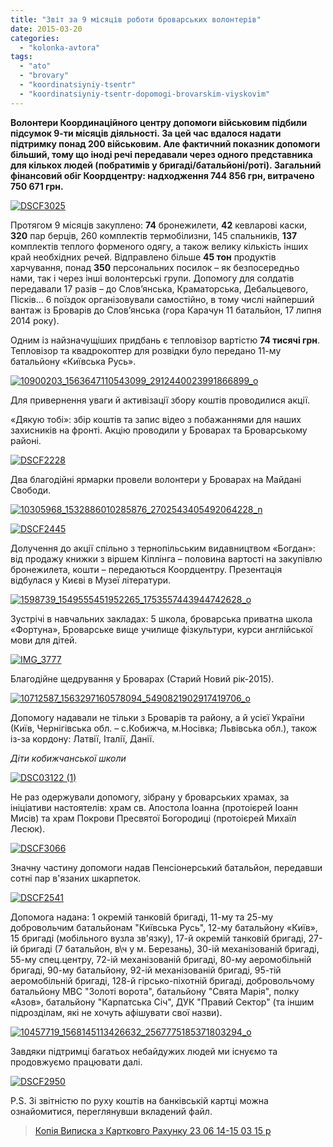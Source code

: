 ```yaml
---
title: "Звіт за 9 місяців роботи броварських волонтерів"
date: 2015-03-20
categories: 
  - "kolonka-avtora"
tags: 
  - "ato"
  - "brovary"
  - "koordinatsiyniy-tsentr"
  - "koordinatsiyniy-tsentr-dopomogi-brovarskim-viyskovim"
---
```


**Волонтери Координаційного центру допомоги військовим підбили підсумок 9-ти місяців діяльності. За цей час вдалося надати підтримку понад 200 військовим. Але фактичний показник допомоги більший, тому що іноді речі передавали через одного представника для кількох людей (побратимів у бригаді/батальйоні/роті). Загальний фінансовий обіг Коордцентру: надходження 744 856 грн, витрачено 750 671 грн.**

[![DSCF3025](https://mpz.brovary.org/wp-content/uploads/2015/03/DSCF3025.jpg)](https://mpz.brovary.org/wp-content/uploads/2015/03/DSCF3025.jpg)

Протягом 9 місяців закуплено: **74** бронежилети, **42** кевларові каски, **320** пар берців, 260 комплектів термобілизни, 145 спальників, **137** комплектів теплого форменого одягу, а також велику кількість інших край необхідних речей. Відправлено більше **45 тон** продуктів харчування, понад **350** персональних посилок – як безпосередньо нами, так і через інші волонтерські групи. Допомогу для солдатів передавали 17 разів – до Слов’янська, Краматорська, Дебальцевого, Пісків… 6 поїздок організовували самостійно, в тому числі найперший вантаж із Броварів до Слов’янська (гора Карачун 11 батальйон, 17 липня 2014 року).

Одним із найзначущіших придбань є тепловізор вартістю **74 тисячі грн**. Тепловізор та квадрокоптер для розвідки було передано 11-му батальйону «Київська Русь».

[![10900203_1563647110543099_2912440023991866899_o](https://mpz.brovary.org/wp-content/uploads/2015/03/10900203_1563647110543099_2912440023991866899_o.jpg)](https://mpz.brovary.org/wp-content/uploads/2015/03/10900203_1563647110543099_2912440023991866899_o.jpg)

Для привернення уваги й активізації збору коштів проводилися акції.

«Дякую тобі»: збір коштів та запис відео з побажаннями для наших захисників на фронті. Акцію проводили у Броварах та Броварському районі.

[![DSCF2228](https://mpz.brovary.org/wp-content/uploads/2015/03/DSCF2228.jpg)](https://mpz.brovary.org/wp-content/uploads/2015/03/DSCF2228.jpg)

Два благодійні ярмарки провели волонтери у Броварах на Майдані Свободи.

[![10305968_1532886010285876_2702543405492064228_n](https://mpz.brovary.org/wp-content/uploads/2015/03/10305968_1532886010285876_2702543405492064228_n.jpg)](https://mpz.brovary.org/wp-content/uploads/2015/03/10305968_1532886010285876_2702543405492064228_n.jpg)

[![DSCF2445](https://mpz.brovary.org/wp-content/uploads/2015/03/DSCF2445.jpg)](https://mpz.brovary.org/wp-content/uploads/2015/03/DSCF2445.jpg)

Долучення до акції спільно з тернопільським видавництвом «Богдан»: від продажу книжки з віршем Кіплінга – половина вартості на закупівлю бронежилета, кошти – передаються Коордцентру. Презентація відбулася у Києві в Музеї літератури.

[![1598739_1549555451952265_1753557443944742628_o](https://mpz.brovary.org/wp-content/uploads/2015/03/1598739_1549555451952265_1753557443944742628_o.jpg)](https://mpz.brovary.org/wp-content/uploads/2015/03/1598739_1549555451952265_1753557443944742628_o.jpg)

Зустрічі в навчальних закладах: 5 школа, броварська приватна школа «Фортуна», Броварське вище училище фізкультури, курси англійської мови для дітей.

[![IMG_3777](https://mpz.brovary.org/wp-content/uploads/2015/03/IMG_3777.jpg)](https://mpz.brovary.org/wp-content/uploads/2015/03/IMG_3777.jpg)

Благодійне щедрування у Броварах (Старий Новий рік-2015).

[![10712587_1563297160578094_5490821902917419706_o](https://mpz.brovary.org/wp-content/uploads/2015/03/10712587_1563297160578094_5490821902917419706_o.jpg)](https://mpz.brovary.org/wp-content/uploads/2015/03/10712587_1563297160578094_5490821902917419706_o.jpg)

Допомогу надавали не тільки з Броварів та району, а й усієї України (Київ, Чернігівська обл. – с.Кобижча, м.Носівка; Львівська обл.), також із-за кордону: Латвії, Італії, Данії.

_Діти кобижчанської школи_

[![DSC03122 (1)](https://mpz.brovary.org/wp-content/uploads/2015/03/DSC03122-1.jpg)](https://mpz.brovary.org/wp-content/uploads/2015/03/DSC03122-1.jpg)

Не раз одержували допомогу, зібрану у броварських храмах, за ініціативи настоятелів: храм св. Апостола Іоанна (протоієрей Іоанн Мисів) та храм Покрови Пресвятої Богородиці (протоієрей Михаїл Лесюк).

[![DSCF3066](https://mpz.brovary.org/wp-content/uploads/2015/03/DSCF3066.jpg)](https://mpz.brovary.org/wp-content/uploads/2015/03/DSCF3066.jpg)

Значну частину допомоги надав Пенсіонерський батальйон, передавши сотні пар в'язаних шкарпеток.

[![DSCF2541](https://mpz.brovary.org/wp-content/uploads/2015/03/DSCF2541.jpg)](https://mpz.brovary.org/wp-content/uploads/2015/03/DSCF2541.jpg)

Допомога надана: 1 окремій танковій бригаді, 11-му та 25-му добровольчим батальйонам "Київська Русь", 12-му батальйону «Київ», 15 бригаді (мобільного вузла зв'язку), 17-й окремій танковій бригаді, 27-ій бригаді (7 батальйон, в\\ч у м. Березань), 30-ій механізованій бригаді, 55-му спец.центру, 72-ій механізованій бригаді, 80-му аеромобільній бригаді, 90-му батальйону, 92-ій механізованій бригаді, 95-тій аеромобільній бригаді, 128-й гірсько-піхотній бригаді, добровольчому батальйону МВС "Золоті ворота", батальйону "Свята Марія", полку «Азов», батальйону "Карпатська Січ", ДУК "Правий Сектор" (та іншим підрозділам, які не хочуть афішувати свої назви).

[![10457719_1568145113426632_2567775185371803294_o](https://mpz.brovary.org/wp-content/uploads/2015/03/10457719_1568145113426632_2567775185371803294_o.jpg)](https://mpz.brovary.org/wp-content/uploads/2015/03/10457719_1568145113426632_2567775185371803294_o.jpg)

Завдяки підтримці багатьох небайдужих людей ми існуємо та продовжуємо працювати далі.

[![DSCF2950](https://mpz.brovary.org/wp-content/uploads/2015/03/DSCF2950.jpg)](https://mpz.brovary.org/wp-content/uploads/2015/03/DSCF2950.jpg)

P.S. Зі звітністю по руху коштів на банківській картці можна ознайомитися, переглянувши вкладений файл.

> [Копія Виписка з Картковго Рахунку 23 06 14-15 03 15 р](https://mpz.brovary.org/wp-content/uploads/2015/03/Kopiya-Vipiska-z-Kartkovgo-Rahunku-23-06-14-15-03-15r.xls)
